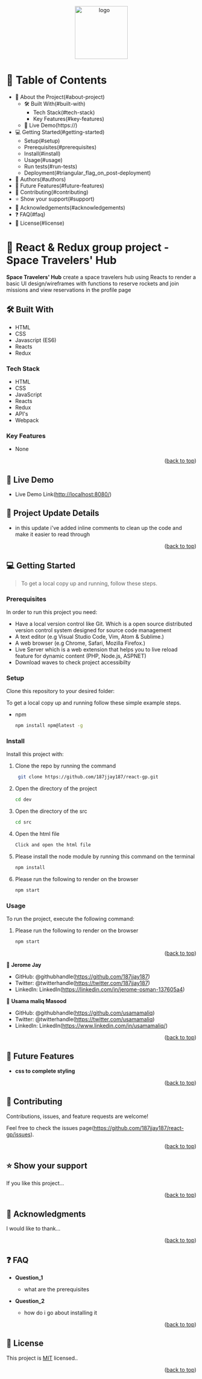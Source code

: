 <a name="readme-top"></a>


<div align="center">

  <img src="https://github.com/microverseinc/readme-template/blob/master/murple_logo.png" alt="logo" width="140"  height="auto" />
  <br/>

</div>

<!-- TABLE OF CONTENTS -->

# 📗 Table of Contents

- 📖 About the Project(#about-project)
  - 🛠 Built With(#built-with)
    - Tech Stack(#tech-stack)
    - Key Features(#key-features)
  - 🚀 Live Demo(https://)
- 💻 Getting Started(#getting-started)
  - Setup(#setup)
  - Prerequisites(#prerequisites)
  - Install(#install)
  - Usage(#usage)
  - Run tests(#run-tests)
  - Deployment(#triangular_flag_on_post-deployment)
- 👥 Authors(#authors)
- 🔭 Future Features(#future-features)
- 🤝 Contributing(#contributing)
- ⭐️ Show your support(#support)
- 🙏 Acknowledgements(#acknowledgements)
- ❓ FAQ(#faq)
- 📝 License(#license)

<!-- PROJECT DESCRIPTION -->

# 📖 React & Redux group project - Space Travelers' Hub <a name="about-project"></a>

**Space Travelers' Hub** create a space travelers hub using Reacts to render a basic UI design/wireframes with functions to reserve rockets and join missions and view reservations in the profile page

## 🛠 Built With <a name="built-with"></a>
- HTML
- CSS
- Javascript (ES6)
- Reacts
- Redux

### Tech Stack <a name="tech-stack"></a>

- HTML
- CSS
- JavaScript
- Reacts
- Redux
- API's
- Webpack

<!-- Features -->

### Key Features <a name="key-features"></a>

- None

<p align="right">(<a href="#readme-top">back to top</a>)</p>

<!-- LIVE DEMO -->

## 🚀 Live Demo <a name="live-demo"></a>

- Live Demo Link([http://localhost:8080/](https://187jjay187.github.io))

## 🚀 Project Update Details

- in this update i've added inline comments to clean up the code and make it easier to read through

<p align="right">(<a href="#readme-top">back to top</a>)</p>

<!-- GETTING STARTED -->

## 💻 Getting Started <a name="getting-started"></a>

> To get a local copy up and running, follow these steps.

### Prerequisites

In order to run this project you need:

- Have a local version control like Git. Which is a open source distributed version control system designed for source code management
- A text editor (e.g Visual Studio Code, Vim, Atom & Sublime.)
- A web browser (e.g Chrome, Safari, Mozilla Firefox.)
- Live Server which is a web extension that helps you to live reload feature for dynamic content (PHP, Node.js, ASPNET)
- Download waves to check project accessibilty

### Setup

Clone this repository to your desired folder:

To get a local copy up and running follow these simple example steps.

- npm
  ```sh
  npm install npm@latest -g
  ```

### Install

Install this project with:

1. Clone the repo by running the command
   ```sh
    git clone https://github.com/187jjay187/react-gp.git
   ```
2. Open the directory of the project
   ```sh
   cd dev
   ```
3. Open the directory of the src
   ```sh
   cd src
   ```
4. Open the html file
   ```sh
   Click and open the html file
   ```
5. Please install the node module by running this command on the terminal
   ```sh
   npm install
   ```
6. Please run the following to render on the browser
   ```sh
   npm start
   ```

### Usage

To run the project, execute the following command:

1. Please run the following to render on the browser
   ```sh
   npm start
   ```

<p align="right">(<a href="#readme-top">back to top</a>)</p>

<!-- AUTHORS -->

👤 **Jerome Jay**

- GitHub: @githubhandle(https://github.com/187jjay187)
- Twitter: @twitterhandle(https://twitter.com/187jjay187)
- LinkedIn: LinkedIn(https://linkedin.com/in/jerome-osman-137605a4)

👤 **Usama maliq Masood**

- GitHub: @githubhandle(https://github.com/usamamaliq)
- Twitter: @twitterhandle(https://twitter.com/usamamaliq)
- LinkedIn: LinkedIn(https://www.linkedin.com/in/usamamaliq/)

<p align="right">(<a href="#readme-top">back to top</a>)</p>

<!-- FUTURE FEATURES -->

## 🔭 Future Features <a name="future-features"></a>

-   **css to complete styling**

<p align="right">(<a href="#readme-top">back to top</a>)</p>

<!-- CONTRIBUTING -->

## 🤝 Contributing <a name="contributing"></a>

Contributions, issues, and feature requests are welcome!

Feel free to check the issues page(https://github.com/187jjay187/react-gp/issues).

<p align="right">(<a href="#readme-top">back to top</a>)</p>

<!-- SUPPORT -->

## ⭐️ Show your support <a name="support"></a>

If you like this project...

<p align="right">(<a href="#readme-top">back to top</a>)</p>

<!-- ACKNOWLEDGEMENTS -->

## 🙏 Acknowledgments <a name="acknowledgements"></a>

I would like to thank...

<p align="right">(<a href="#readme-top">back to top</a>)</p>

<!-- FAQ (optional) -->

## ❓ FAQ <a name="faq"></a>

- **Question_1**

  - what are the prerequisites

- **Question_2**

  - how do i go about installing it

<p align="right">(<a href="#readme-top">back to top</a>)</p>

<!-- LICENSE -->

## 📝 License <a name="license"></a>

This project is [MIT](./MIT.md) licensed..

<p align="right">(<a href="#readme-top">back to top</a>)</p>
